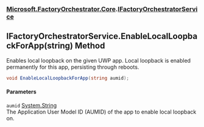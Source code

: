### [Microsoft.FactoryOrchestrator.Core](Microsoft_FactoryOrchestrator_Core.md 'Microsoft.FactoryOrchestrator.Core').[IFactoryOrchestratorService](Microsoft_FactoryOrchestrator_Core_IFactoryOrchestratorService.md 'Microsoft.FactoryOrchestrator.Core.IFactoryOrchestratorService')
## IFactoryOrchestratorService.EnableLocalLoopbackForApp(string) Method
Enables local loopback on the given UWP app. Local loopback is enabled permanently for this app, persisting through reboots.  
```csharp
void EnableLocalLoopbackForApp(string aumid);
```
#### Parameters
<a name='Microsoft_FactoryOrchestrator_Core_IFactoryOrchestratorService_EnableLocalLoopbackForApp(string)_aumid'></a>
`aumid` [System.String](https://docs.microsoft.com/en-us/dotnet/api/System.String 'System.String')  
The Application User Model ID (AUMID) of the app to enable local loopback on.
  
